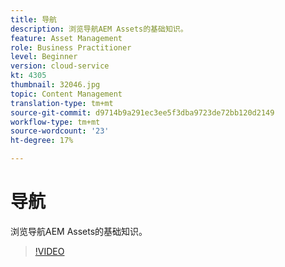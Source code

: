 ```yaml
---
title: 导航
description: 浏览导航AEM Assets的基础知识。
feature: Asset Management
role: Business Practitioner
level: Beginner
version: cloud-service
kt: 4305
thumbnail: 32046.jpg
topic: Content Management
translation-type: tm+mt
source-git-commit: d9714b9a291ec3ee5f3dba9723de72bb120d2149
workflow-type: tm+mt
source-wordcount: '23'
ht-degree: 17%

---
```



# 导航

浏览导航AEM Assets的基础知识。

>[!VIDEO](https://video.tv.adobe.com/v/32046/?quality=12&learn=on&hidetitle=true)